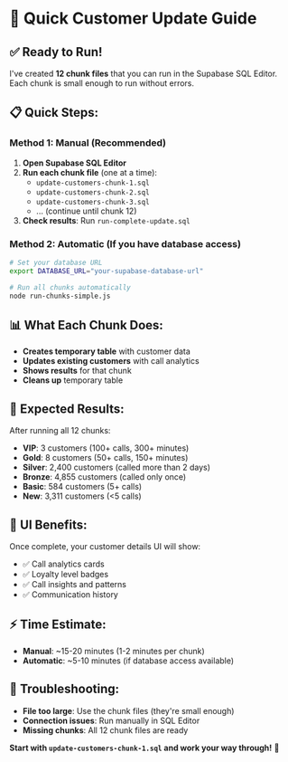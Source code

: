 # 🚀 Quick Customer Update Guide

## ✅ **Ready to Run!**

I've created **12 chunk files** that you can run in the Supabase SQL Editor. Each chunk is small enough to run without errors.

## 📋 **Quick Steps:**

### **Method 1: Manual (Recommended)**
1. **Open Supabase SQL Editor**
2. **Run each chunk file** (one at a time):
   - `update-customers-chunk-1.sql`
   - `update-customers-chunk-2.sql`
   - `update-customers-chunk-3.sql`
   - ... (continue until chunk 12)
3. **Check results**: Run `run-complete-update.sql`

### **Method 2: Automatic (If you have database access)**
```bash
# Set your database URL
export DATABASE_URL="your-supabase-database-url"

# Run all chunks automatically
node run-chunks-simple.js
```

## 📊 **What Each Chunk Does:**

- **Creates temporary table** with customer data
- **Updates existing customers** with call analytics
- **Shows results** for that chunk
- **Cleans up** temporary table

## 🎯 **Expected Results:**

After running all 12 chunks:
- **VIP**: 3 customers (100+ calls, 300+ minutes)
- **Gold**: 8 customers (50+ calls, 150+ minutes)
- **Silver**: 2,400 customers (called more than 2 days)
- **Bronze**: 4,855 customers (called only once)
- **Basic**: 584 customers (5+ calls)
- **New**: 3,311 customers (<5 calls)

## 🎨 **UI Benefits:**

Once complete, your customer details UI will show:
- ✅ Call analytics cards
- ✅ Loyalty level badges
- ✅ Call insights and patterns
- ✅ Communication history

## ⚡ **Time Estimate:**

- **Manual**: ~15-20 minutes (1-2 minutes per chunk)
- **Automatic**: ~5-10 minutes (if database access available)

## 🔧 **Troubleshooting:**

- **File too large**: Use the chunk files (they're small enough)
- **Connection issues**: Run manually in SQL Editor
- **Missing chunks**: All 12 chunk files are ready

**Start with `update-customers-chunk-1.sql` and work your way through!** 🎉
